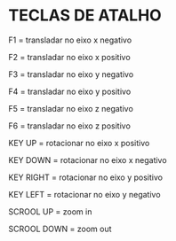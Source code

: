 # TECLAS DE ATALHO

F1 = transladar no eixo x negativo

F2 = transladar no eixo x positivo

F3 = transladar no eixo y negativo

F4 = transladar no eixo y positivo

F5 = transladar no eixo z negativo

F6 = transladar no eixo z positivo

KEY UP = rotacionar no eixo x positivo

KEY DOWN = rotacionar no eixo x negativo

KEY RIGHT = rotacionar no eixo y positivo

KEY LEFT = rotacionar no eixo y negativo

SCROOL UP = zoom in

SCROOL DOWN = zoom out
